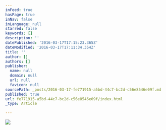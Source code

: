 ```yaml
---
inFeed: true
hasPage: true
inNav: false
inLanguage: null
starred: false
keywords: []
description: ''
datePublished: '2016-03-17T17:15:23.365Z'
dateModified: '2016-03-17T17:11:34.354Z'
title: ''
author: []
authors: []
publisher:
  name: null
  domain: null
  url: null
  favicon: null
sourcePath: _posts/2016-03-17-fe771915-a5bd-44c7-bc2d-c56e8546e09f.md
published: true
url: fe771915-a5bd-44c7-bc2d-c56e8546e09f/index.html
_type: Article

---
```

![](https://the-grid-user-content.s3-us-west-2.amazonaws.com/ef3620f4-fd7e-4c47-9d02-b55e90d83913.jpg)